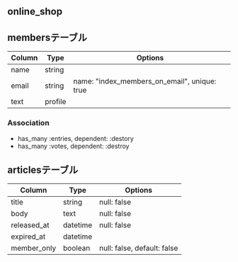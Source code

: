 ## online_shop

## membersテーブル

|Column|Type|Options|
|------|----|-------|
|name|string|
|email|string|name: "index_members_on_email", unique: true|
|text|profile|

### Association
- has_many :entries, dependent: :destory
- has_many :votes, dependent: :destroy

## articlesテーブル
|Column|Type|Options|
|------|----|-------|
|title|string|null: false|
|body|text|null: false|
|released_at|datetime|null: false|
|expired_at|datetime|
|member_only|boolean|null: false, default: false|
